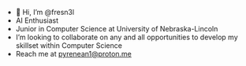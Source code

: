 - 👋 Hi, I’m @fresn3l
- AI Enthusiast
- Junior in Computer Science at University of Nebraska-Lincoln
- I’m looking to collaborate on any and all opportunities to develop my skillset within Computer Science
- Reach me at pyrenean1@proton.me


<!---
fresn3l/fresn3l is a ✨ special ✨ repository because its `README.md` (this file) appears on your GitHub profile.
You can click the Preview link to take a look at your changes.
--->
